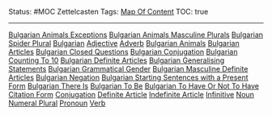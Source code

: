 Status: #MOC 
Zettelcasten Tags: [Map Of Content](Map%20of%20Content.md)
TOC: true

---

[Bulgarian Animals Exceptions](../slip-box/Bulgarian%20Animals%20Exceptions.md)
[Bulgarian Animals Masculine Plurals](../slip-box/Bulgarian%20Animals%20Masculine%20Plurals.md)
[Bulgarian Spider Plural](../slip-box/Bulgarian%20Spider%20Plural.md)
[Bulgarian](Bulgarian.md)
[Adjective](../slip-box/Adjective.md)
[Adverb](../slip-box/Adverb.md)
[Bulgarian Animals](../slip-box/Bulgarian%20Animals.md)
[Bulgarian Articles](../slip-box/Bulgarian%20Articles.md)
[Bulgarian Closed Questions](../slip-box/Bulgarian%20Closed%20Questions.md)
[Bulgarian Conjugation](../slip-box/Bulgarian%20Conjugation.md)
[Bulgarian Counting To 10](../slip-box/Bulgarian%20Counting%20To%2010.md)
[Bulgarian Definite Articles](../slip-box/Bulgarian%20Definite%20Articles.md)
[Bulgarian Generalising Statements](../slip-box/Bulgarian%20Generalising%20Statements.md)
[Bulgarian Grammatical Gender](../slip-box/Bulgarian%20Grammatical%20Gender.md)
[Bulgarian Masculine Definite Articles](../slip-box/Bulgarian%20Masculine%20Definite%20Articles.md)
[Bulgarian Negation](../slip-box/Bulgarian%20Negation.md)
[Bulgarian Starting Sentences with a Present Form](../slip-box/Bulgarian%20Starting%20Sentences%20with%20a%20Present%20Form.md)
[Bulgarian There Is](../slip-box/Bulgarian%20There%20Is.md)
[Bulgarian To Be](../slip-box/Bulgarian%20To%20Be.md)
[Bulgarian To Have Or Not To Have](../slip-box/Bulgarian%20To%20Have%20Or%20Not%20To%20Have.md)
[Citation Form](../slip-box/Citation%20Form.md)
[Conjugation](../slip-box/Conjugation.md)
[Definite Article](../slip-box/Definite%20Article.md)
[Indefinite Article](../slip-box/Indefinite%20Article.md)
[Infinitive](../slip-box/Infinitive.md)
[Noun](../slip-box/Noun.md)
[Numeral Plural](../slip-box/Numeral%20Plural.md)
[Pronoun](../slip-box/Pronoun.md)
[Verb](../slip-box/Verb.md)
